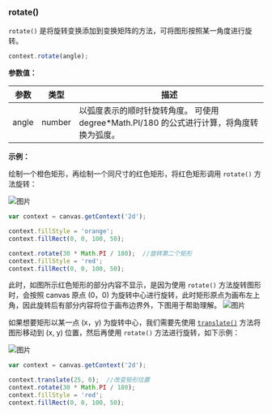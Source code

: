 ### rotate()

`rotate()` 是将旋转变换添加到变换矩阵的方法，可将图形按照某一角度进行旋转。

```js
context.rotate(angle);
```
**参数值：**

| 参数   |  类型  | 描述                     |
| ------|------  | ------------------------|
| angle | number | 以弧度表示的顺时针旋转角度。 可使用 degree*Math.PI/180 的公式进行计算，将角度转换为弧度。 |

**示例：**

绘制一个橙色矩形，再绘制一个同尺寸的红色矩形，将红色矩形调用 `rotate()` 方法旋转：

![图片](/img/game/canvas/rotate-001.png)

```js
var context = canvas.getContext('2d');

context.fillStyle = 'orange';
context.fillRect(0, 0, 100, 50);

context.rotate(30 * Math.PI / 180);  //旋转第二个矩形
context.fillStyle = 'red';
context.fillRect(0, 0, 100, 50);
```
此时，如图所示红色矩形的部分内容不显示，是因为使用 `rotate()` 方法旋转图形时，会按照 canvas 原点 (0，0) 为旋转中心进行旋转，此时矩形原点为画布左上角，因此旋转后有部分内容将位于画布边界外，下图用于帮助理解。
![图片](/img/game/canvas/rotate-002.png)

如果想要矩形以某一点 (x，y) 为旋转中心，我们需要先使用 [`translate()`](#translate) 方法将图形移动到 (x, y) 位置，然后再使用 `rotate()` 方法进行旋转，如下示例：

![图片](/img/game/canvas/rotate-003.png)

```js
var context = canvas.getContext('2d');

context.translate(25, 0);  //改变矩形位置
context.rotate(30 * Math.PI / 180);
context.fillStyle = 'red';
context.fillRect(0, 0, 100, 50);
```